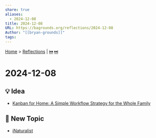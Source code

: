 ```yaml
---
share: true
aliases:
  - 2024-12-08
title: 2024-12-08
URL: https://bagrounds.org/reflections/2024-12-08
Author: "[[bryan-grounds]]"
tags: 
---
```

[Home](../index.md) > [Reflections](./index.md) | [⏮️](./2024-12-07.md) [⏭️](./2024-12-09.md)  
# 2024-12-08  
## 💡 Idea  
- [Kanban for Home: A Simple Workflow Strategy for the Whole Family](https://parentlightly.com/kanban-for-home)  
  
## 🔧 New Topic  
- [iNaturalist](../topics/inaturalist.md)  
